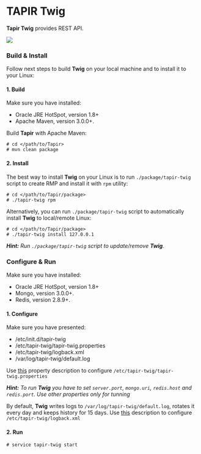 # TAPIR Twig #

**Tapir Twig** provides REST API.

![](https://cloud.githubusercontent.com/assets/16978841/23796439/608e7030-05b4-11e7-9fe9-dcb8eac9334b.png)

### Build & Install ###

Follow next steps to build **Twig** on your local machine and to install it to your Linux:

#### 1. Build ####

Make sure you have installed:
* Oracle JRE HotSpot, version 1.8+
* Apache Maven, version 3.0.0+.

Build **Tapir** with Apache Maven:
```
# cd </path/to/Tapir>
# mvn clean package
```

#### 2. Install ####

The best way to install **Twig** on your Linux is to run ```./package/tapir-twig``` script to create RMP and install it with ```rpm``` utility:
```
# cd </path/to/Tapir/package>
# ./tapir-twig rpm
```

Alternatively, you can run ```./package/tapir-twig``` script to automatically install **Twig** to local/remote Linux:
```
# cd </path/to/Tapir/package>
# ./tapir-twig install 127.0.0.1
```

_**Hint:** Run ```./package/tapir-twig``` script to update/remove **Twig**._

### Configure & Run ###

Make sure you have installed:
* Oracle JRE HotSpot, version 1.8+
* Mongo, version 3.0.0+. 
* Redis, version 2.8.9+.

#### 1. Configure ####

Make sure you have presented:
* /etc/init.d/tapir-twig
* /etc/tapir-twig/tapir-twig.properties
* /etc/tapir-twig/logback.xml
* /var/log/tapir-twig/default.log

Use [this](https://github.com/sip3io/tapir/tree/master/package/etc/tapir-twig/tapir-twig.properties.changes) property description to configure ```/etc/tapir-twig/tapir-twig.properties```

_**Hint:** To run **Twig** you have to set ```server.port```, ```mongo.uri```, ```redis.host``` and ```redis.port```. Use other properties only for tunning_

By default, **Twig** writes logs to ```/var/log/tapir-twig/default.log```, rotates it every day and keeps history for 15 days.
Use [this](https://logback.qos.ch) description to configure ```/etc/tapir-twig/logback.xml```

#### 2.  Run ####
```
# service tapir-twig start

```
